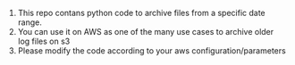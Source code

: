 1. This repo contans python code to archive files from a specific date range. 
2. You can use it on AWS as one of the many use cases to archive older log files on s3
3. Please modify the code according to your aws configuration/parameters
